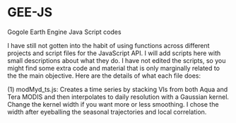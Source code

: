 # GEE-JS
Gogole Earth Engine Java Script codes

I have still not gotten into the habit of using functions across different projects and script files for the 
JavaScript API. I will add scripts here with small descriptions about what they do. I have not edited the scripts, so you might find some extra code and material that is only marginally related to the the main objective. Here are the details of what each file does:

(1) modMyd_ts.js: Creates a time series by stacking VIs from both Aqua and Tera MODIS and then interpolates to daily resolution with a Gaussian kernel. Change the kernel width if you want more or less smoothing. I chose the width after eyeballing the seasonal trajectories and local correlation. 

